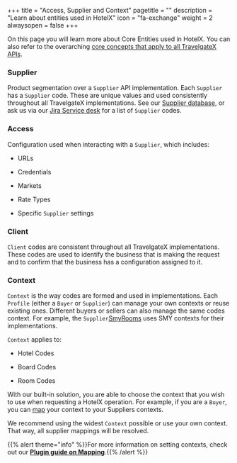 +++
title = "Access, Supplier and Context"
pagetitle = ""
description = "Learn about entities used in HotelX"
icon = "fa-exchange"
weight = 2
alwaysopen = false
+++

On this page you will learn more about Core Entities used in HotelX. You can also refer to the overarching [core concepts that apply to all TravelgateX APIs](/getting-started/concepts/). 

### Supplier

Product segmentation over a `Supplier` API implementation. Each `Supplier` has a `Supplier` code. These are unique values and used consistently throughout all TravelgateX implementations. See our [Supplier database](https://www.travelgatex.com/partners/seller), or ask us via our [Jira Service desk](https://xmltravelgate.atlassian.net/servicedesk/customer/portal/7) for a list of `Supplier` codes.

### Access

Configuration used when interacting with a `Supplier`, which includes:

* URLs 

* Credentials 

* Markets 

* Rate Types 

* Specific `Supplier` settings 

### Client

`Client` codes are consistent throughout all TravelgateX implementations. These codes are used to identify the business that is making the request and to confirm that the business has a configuration assigned to it.

### Context

`Context` is the way codes are formed and used in implementations. Each `Profile` (either a `Buyer` or `Supplier`) can manage your own contexts or reuse existing ones. Different buyers or sellers can also manage the same codes context. For example, the `Supplier`[SmyRooms](https://www.travelgatex.com/partner/seller/smyrooms) uses SMY contexts for their implementations.

`Context` applies to:

* Hotel Codes 

* Board Codes 

* Room Codes 

With our built-in solution, you are able to choose the context that you wish to use when requesting a HotelX operation. For example, if you are a `Buyer`, you can [map](/hotelx/plugins/mappings) your context to your Suppliers contexts.

We recommend using the widest `Context` possible or use your own context. That way, all supplier mappings will be resolved.

{{% alert theme="info" %}}For more information on setting contexts, check out our <a href="/hotelx/plugins/mapping/">**Plugin guide on Mapping**</a>.{{% /alert %}}

